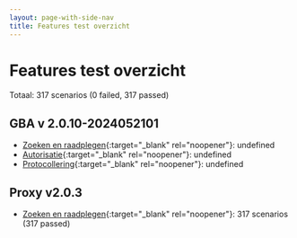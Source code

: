 ```yaml
---
layout: page-with-side-nav
title: Features test overzicht
---
```

# Features test overzicht

Totaal: 317 scenarios (0 failed, 317 passed)

## GBA v    2.0.10-2024052101

- [Zoeken en raadplegen](./test-report-zoeken-en-raadplegen-gba.html){:target="_blank" rel="noopener"}: undefined
- [Autorisatie](./test-report-autorisatie-gba.html){:target="_blank" rel="noopener"}: undefined
- [Protocollering](./test-report-protocollering-gba.html){:target="_blank" rel="noopener"}: undefined


## Proxy v2.0.3

- [Zoeken en raadplegen](./test-report-zoeken-en-raadplegen.html){:target="_blank" rel="noopener"}: 317 scenarios (317 passed)
